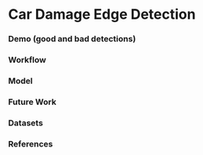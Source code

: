 # Car Damage Edge Detection

### Demo (good and bad detections)

### Workflow

### Model

### Future Work

### Datasets

### References
